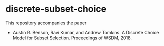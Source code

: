 # discrete-subset-choice

This repository accompanies the paper

- Austin R. Benson, Ravi Kumar, and Andrew Tomkins. A Discrete Choice Model for Subset Selection. Proceedings of WSDM, 2018.


